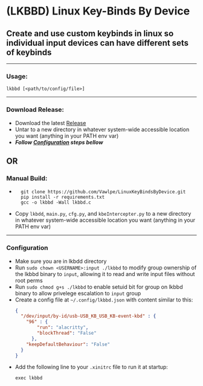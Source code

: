 # (LKBBD) Linux Key-Binds By Device
## Create and use custom keybinds in linux so individual input devices can have different sets of keybinds
___
### Usage:
```shell
lkbbd [<path/to/config/file>]
```
___
### Download Release:
- Download the latest [Release](https://github.com/Vawlpe/LinuxKeyBindsByDevice/releases)
- Untar to a new directory in whatever system-wide accessible location you want (anything in your PATH env var)
- ***Follow [Configuration](#configuration) steps bellow***
## OR
### Manual Build:
- ```shell
    git clone https://github.com/Vawlpe/LinuxKeyBindsByDevice.git
    pip install -r requirements.txt
    gcc -o lkbbd -Wall lkbbd.c
    ```
- Copy `lkbdd`, `main.py`, `cfg.py`, and `kbeIntercepter.py`
to a new directory in whatever system-wide accessible location you want (anything in your PATH env var)
___
### Configuration
- Make sure you are in lkbdd directory
- Run `sudo chown <USERNAME>:input ./lkbbd` to modify group ownership of the lkbbd binary to `input`,
allowing it to read and write input files without root perms
- Run `sudo chmod g+s ./lkbbd` to enable setuid bit for group on lkbbd binary 
to allow privelege escalation to `input` group
- Create a config file at `~/.config/lkbbd.json` with content similar to this:
  ```json
  {
    "/dev/input/by-id/usb-USB_KB_USB_KB-event-kbd" : {
      "96" : {
          "run": "alacritty",
          "blockThread": "False"
        },
      "keepDefaultBehaviour": "False"
    }
  }
  ```
- Add the following line to your `.xinitrc` file to run it at startup:
    ```shell
    exec lkbbd
    ```